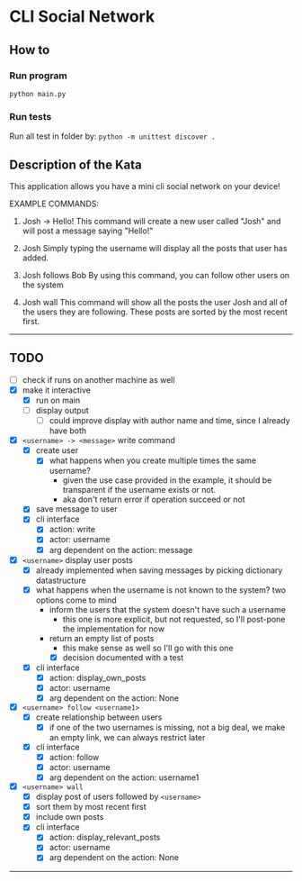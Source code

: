 # CLI Social Network

## How to

### Run program

`python main.py`

### Run tests

Run all test in folder by:
`python -m unittest discover .`

## Description of the Kata

This application allows you have a mini cli social network on your device!

EXAMPLE COMMANDS:

1. Josh -> Hello!
    This command will create a new user called "Josh" and will post a message saying "Hello!"

2. Josh
    Simply typing the username will display all the posts that user has added.

3. Josh follows Bob
    By using this command, you can follow other users on the system

4. Josh wall
    This command will show all the posts the user Josh and all of the users they are following.
    These posts are sorted by the most recent first.

---

## TODO

- [ ] check if runs on another machine as well
- [x] make it interactive
  - [x] run on main
  - [ ] display output
    - [ ] could improve display with author name and time, since I already have both
- [x] `<username> -> <message>` write command
  - [x] create user
    - [x] what happens when you create multiple times the same username?
      - given the use case provided in the example, it should be transparent if the username exists or not.
      - aka don't return error if operation succeed or not
  - [x] save message to user
  - [x] cli interface
    - [x] action: write
    - [x] actor: username
    - [x] arg dependent on the action: message
- [x] `<username>` display user posts
  - [x] already implemented when saving messages by picking dictionary datastructure
  - [x] what happens when the username is not known to the system? two options come to mind
    - inform the users that the system doesn't have such a username
      - this one is more explicit, but not requested, so I'll post-pone the implementation for now
    - return an empty list of posts
      - this make sense as well so I'll go with this one
      - [x] decision documented with a test
  - [x] cli interface
    - [x] action: display_own_posts
    - [x] actor: username
    - [x] arg dependent on the action: None
- [x] `<username> follow <username1>`
  - [x] create relationship between users
    - [x] if one of the two usernames is missing, not a big deal, we make an empty link, we can always restrict later
  - [x] cli interface
    - [x] action: follow
    - [x] actor: username
    - [x] arg dependent on the action: username1
- [x] `<username> wall`
  - [x] display post of users followed by `<username>`
  - [x] sort them by most recent first
  - [x] include own posts
  - [x] cli interface
    - [x] action: display_relevant_posts
    - [x] actor: username
    - [x] arg dependent on the action: None

---

